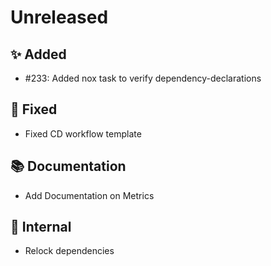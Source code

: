 # Unreleased

## ✨ Added

* #233: Added nox task to verify dependency-declarations

## 🐞 Fixed

* Fixed CD workflow template

## 📚 Documentation

* Add Documentation on Metrics

## 🔩 Internal

* Relock dependencies
